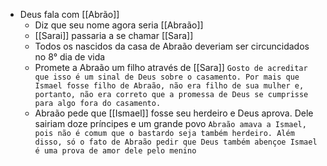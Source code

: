 - Deus fala com [[Abrão]]
	- Diz que seu nome agora seria [[Abraão]]
	- [[Sarai]] passaria a se chamar [[Sara]]
	- Todos os nascidos da casa de Abraão deveriam ser circuncidados no 8° dia de vida
	- Promete a Abraão um filho através de [[Sara]]
		```Gosto de acreditar que isso é um sinal de Deus sobre o casamento. Por mais que Ismael fosse filho de Abraão, não era filho de sua mulher e, portanto, não era correto que a promessa de Deus se cumprisse para algo fora do casamento.```
	- Abraão pede que [[Ismael]] fosse seu herdeiro e Deus aprova. Dele sairiam doze príncipes e um grande povo
		```Abraão amava a Ismael, pois não é comum que o bastardo seja também herdeiro. Além disso, só o fato de Abraão pedir que Deus também abençoe Ismael é uma prova de amor dele pelo menino```